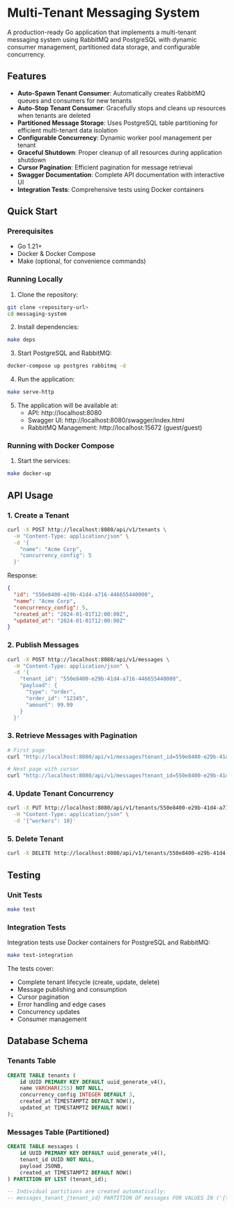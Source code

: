 # Multi-Tenant Messaging System

A production-ready Go application that implements a multi-tenant messaging system using RabbitMQ and PostgreSQL with dynamic consumer management, partitioned data storage, and configurable concurrency.

## Features

- **Auto-Spawn Tenant Consumer**: Automatically creates RabbitMQ queues and consumers for new tenants
- **Auto-Stop Tenant Consumer**: Gracefully stops and cleans up resources when tenants are deleted
- **Partitioned Message Storage**: Uses PostgreSQL table partitioning for efficient multi-tenant data isolation
- **Configurable Concurrency**: Dynamic worker pool management per tenant
- **Graceful Shutdown**: Proper cleanup of all resources during application shutdown
- **Cursor Pagination**: Efficient pagination for message retrieval
- **Swagger Documentation**: Complete API documentation with interactive UI
- **Integration Tests**: Comprehensive tests using Docker containers


## Quick Start

### Prerequisites

- Go 1.21+
- Docker & Docker Compose
- Make (optional, for convenience commands)

### Running Locally

1. Clone the repository:
```bash
git clone <repository-url>
cd messaging-system
```

2. Install dependencies:
```bash
make deps
```

3. Start PostgreSQL and RabbitMQ:
```bash
docker-compose up postgres rabbitmq -d
```

4. Run the application:
```bash
make serve-http
```

5. The application will be available at:
   - API: http://localhost:8080
   - Swagger UI: http://localhost:8080/swagger/index.html
   - RabbitMQ Management: http://localhost:15672 (guest/guest)


### Running with Docker Compose

1. Start the services:
```bash
make docker-up
```

## API Usage

### 1. Create a Tenant

```bash
curl -X POST http://localhost:8080/api/v1/tenants \
  -H "Content-Type: application/json" \
  -d '{
    "name": "Acme Corp",
    "concurrency_config": 5
  }'
```

Response:
```json
{
  "id": "550e8400-e29b-41d4-a716-446655440000",
  "name": "Acme Corp",
  "concurrency_config": 5,
  "created_at": "2024-01-01T12:00:00Z",
  "updated_at": "2024-01-01T12:00:00Z"
}
```

### 2. Publish Messages

```bash
curl -X POST http://localhost:8080/api/v1/messages \
  -H "Content-Type: application/json" \
  -d '{
    "tenant_id": "550e8400-e29b-41d4-a716-446655440000",
    "payload": {
      "type": "order",
      "order_id": "12345",
      "amount": 99.99
    }
  }'
```

### 3. Retrieve Messages with Pagination

```bash
# First page
curl "http://localhost:8080/api/v1/messages?tenant_id=550e8400-e29b-41d4-a716-446655440000&limit=10"

# Next page with cursor
curl "http://localhost:8080/api/v1/messages?tenant_id=550e8400-e29b-41d4-a716-446655440000&cursor=2024-01-01T12:30:00Z&limit=10"
```

### 4. Update Tenant Concurrency

```bash
curl -X PUT http://localhost:8080/api/v1/tenants/550e8400-e29b-41d4-a716-446655440000/config/concurrency \
  -H "Content-Type: application/json" \
  -d '{"workers": 10}'
```

### 5. Delete Tenant

```bash
curl -X DELETE http://localhost:8080/api/v1/tenants/550e8400-e29b-41d4-a716-446655440000
```

## Testing

### Unit Tests

```bash
make test
```

### Integration Tests

Integration tests use Docker containers for PostgreSQL and RabbitMQ:

```bash
make test-integration
```

The tests cover:
- Complete tenant lifecycle (create, update, delete)
- Message publishing and consumption
- Cursor pagination
- Error handling and edge cases
- Concurrency updates
- Consumer management

## Database Schema

### Tenants Table

```sql
CREATE TABLE tenants (
    id UUID PRIMARY KEY DEFAULT uuid_generate_v4(),
    name VARCHAR(255) NOT NULL,
    concurrency_config INTEGER DEFAULT 3,
    created_at TIMESTAMPTZ DEFAULT NOW(),
    updated_at TIMESTAMPTZ DEFAULT NOW()
);
```

### Messages Table (Partitioned)

```sql
CREATE TABLE messages (
    id UUID PRIMARY KEY DEFAULT uuid_generate_v4(),
    tenant_id UUID NOT NULL,
    payload JSONB,
    created_at TIMESTAMPTZ DEFAULT NOW()
) PARTITION BY LIST (tenant_id);

-- Individual partitions are created automatically:
-- messages_tenant_{tenant_id} PARTITION OF messages FOR VALUES IN ('{tenant_id}')
```
